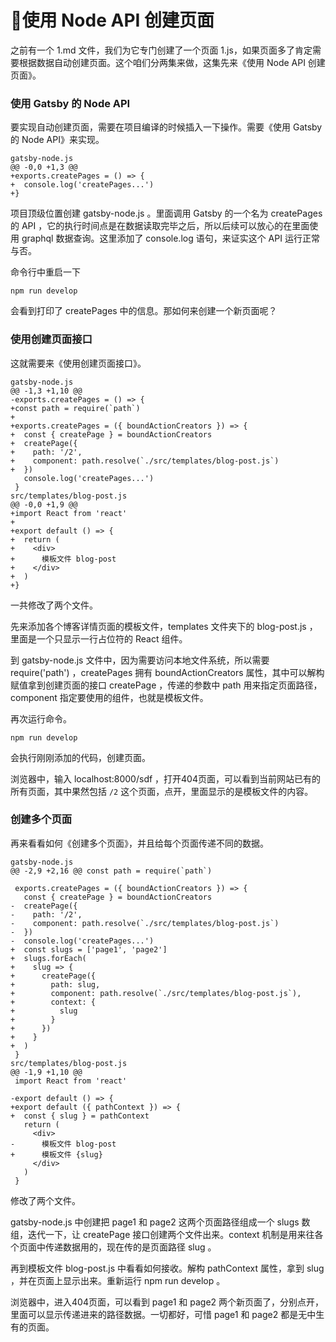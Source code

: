 # 使用 Node API 创建页面

之前有一个 1.md 文件，我们为它专门创建了一个页面 1.js，如果页面多了肯定需要根据数据自动创建页面。这个咱们分两集来做，这集先来《使用 Node API 创建页面》。

### 使用 Gatsby 的 Node API

要实现自动创建页面，需要在项目编译的时候插入一下操作。需要《使用 Gatsby 的 Node API》来实现。

```
gatsby-node.js
@@ -0,0 +1,3 @@
+exports.createPages = () => {
+  console.log('createPages...')
+}
```


项目顶级位置创建 gatsby-node.js 。里面调用 Gatsby 的一个名为 createPages 的 API ，它的执行时间点是在数据读取完毕之后，所以后续可以放心的在里面使用 graphql 数据查询。这里添加了 console.log 语句，来证实这个 API 运行正常与否。

命令行中重启一下

```
npm run develop
```

会看到打印了 createPages 中的信息。那如何来创建一个新页面呢？


### 使用创建页面接口

这就需要来《使用创建页面接口》。

```
gatsby-node.js
@@ -1,3 +1,10 @@
-exports.createPages = () => {
+const path = require(`path`)
+
+exports.createPages = ({ boundActionCreators }) => {
+  const { createPage } = boundActionCreators
+  createPage({
+    path: '/2',
+    component: path.resolve(`./src/templates/blog-post.js`)
+  })
   console.log('createPages...')
 }
src/templates/blog-post.js
@@ -0,0 +1,9 @@
+import React from 'react'
+
+export default () => {
+  return (
+    <div>
+      模板文件 blog-post
+    </div>
+  )
+}
```


一共修改了两个文件。

先来添加各个博客详情页面的模板文件，templates 文件夹下的 blog-post.js ，里面是一个只显示一行占位符的 React 组件。

到 gatsby-node.js 文件中，因为需要访问本地文件系统，所以需要 require('path') ，createPages 拥有 boundActionCreators 属性，其中可以解构赋值拿到创建页面的接口 createPage ，传递的参数中 path 用来指定页面路径，component 指定要使用的组件，也就是模板文件。

再次运行命令。

```
npm run develop
```

会执行刚刚添加的代码，创建页面。

浏览器中，输入 localhost:8000/sdf ，打开404页面，可以看到当前网站已有的所有页面，其中果然包括 `/2` 这个页面，点开，里面显示的是模板文件的内容。

### 创建多个页面

再来看看如何《创建多个页面》，并且给每个页面传递不同的数据。

```
gatsby-node.js
@@ -2,9 +2,16 @@ const path = require(`path`)
 
 exports.createPages = ({ boundActionCreators }) => {
   const { createPage } = boundActionCreators
-  createPage({
-    path: '/2',
-    component: path.resolve(`./src/templates/blog-post.js`)
-  })
-  console.log('createPages...')
+  const slugs = ['page1', 'page2']
+  slugs.forEach(
+    slug => {
+      createPage({
+        path: slug,
+        component: path.resolve(`./src/templates/blog-post.js`),
+        context: {
+          slug
+        }
+      })
+    }
+  )
 }
src/templates/blog-post.js
@@ -1,9 +1,10 @@
 import React from 'react'
 
-export default () => {
+export default ({ pathContext }) => {
+  const { slug } = pathContext
   return (
     <div>
-      模板文件 blog-post
+      模板文件 {slug}
     </div>
   )
 }
```


修改了两个文件。

gatsby-node.js 中创建把 page1 和 page2 这两个页面路径组成一个 slugs 数组，迭代一下，让 createPage 接口创建两个文件出来。context 机制是用来往各个页面中传递数据用的，现在传的是页面路径 slug 。

再到模板文件 blog-post.js 中看看如何接收。解构 pathContext 属性，拿到 slug ，并在页面上显示出来。重新运行 npm run develop 。

浏览器中，进入404页面，可以看到 page1 和 page2 两个新页面了，分别点开，里面可以显示传递进来的路径数据。一切都好，可惜 page1 和 page2 都是无中生有的页面。
